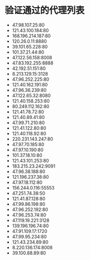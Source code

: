 # 验证通过的代理列表

 - 47.98.107.25:80
 - 121.43.100.184:80
 - 168.196.214.187:80
 - 120.26.0.11:8880
 - 39.101.65.228:80
 - 101.37.21.44:80
 - 47.122.56.158:8008
 - 47.83.192.255:8888
 - 42.192.51.151:80
 - 8.213.129.15:3128
 - 47.96.252.225:80
 - 121.40.162.191:80
 - 47.96.36.239:80
 - 47.122.65.32:8080
 - 121.40.158.253:80
 - 80.249.112.162:80
 - 121.41.78.72:80
 - 121.40.89.41:80
 - 47.99.71.210:80
 - 121.41.122.80:80
 - 121.40.118.92:80
 - 220.231.143.247:80
 - 47.97.70.185:80
 - 47.97.10.190:80
 - 101.37.18.10:80
 - 121.43.101.253:80
 - 183.215.23.242:9091
 - 47.96.38.188:80
 - 121.196.237.38:80
 - 47.97.18.112:80
 - 156.244.0.116:55553
 - 47.251.74.38:50
 - 121.41.87.128:80
 - 47.99.86.198:80
 - 47.96.252.192:80
 - 47.96.253.74:80
 - 47.119.19.221:3128
 - 139.196.196.74:80
 - 47.91.109.17:1720
 - 47.99.95.234:80
 - 121.43.234.89:80
 - 8.220.136.174:8008
 - 39.100.88.89:80
